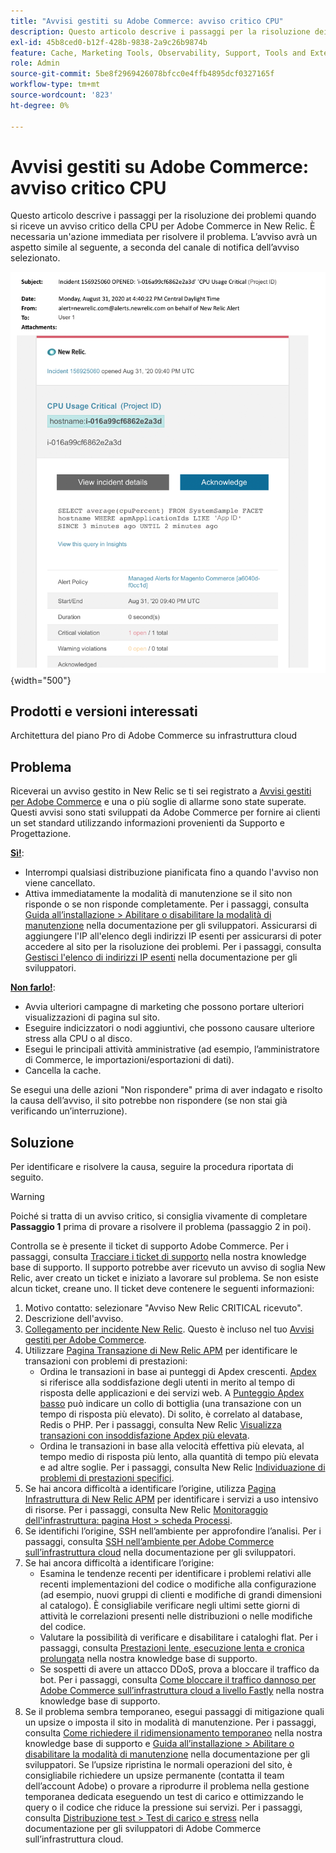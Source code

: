 ```yaml
---
title: "Avvisi gestiti su Adobe Commerce: avviso critico CPU"
description: Questo articolo descrive i passaggi per la risoluzione dei problemi quando si riceve un avviso critico della CPU per Adobe Commerce in New Relic. È necessaria un'azione immediata per risolvere il problema. L’avviso avrà un aspetto simile al seguente, a seconda del canale di notifica dell’avviso selezionato.
exl-id: 45b8ced0-b12f-428b-9838-2a9c26b9874b
feature: Cache, Marketing Tools, Observability, Support, Tools and External Services
role: Admin
source-git-commit: 5be8f2969426078bfcc0e4ffb4895dcf0327165f
workflow-type: tm+mt
source-wordcount: '823'
ht-degree: 0%

---
```


# Avvisi gestiti su Adobe Commerce: avviso critico CPU

Questo articolo descrive i passaggi per la risoluzione dei problemi quando si riceve un avviso critico della CPU per Adobe Commerce in New Relic. È necessaria un&#39;azione immediata per risolvere il problema. L’avviso avrà un aspetto simile al seguente, a seconda del canale di notifica dell’avviso selezionato.

![avviso critico del disco](assets/cpu-critical-magento-managed.png){width="500"}

## Prodotti e versioni interessati

Architettura del piano Pro di Adobe Commerce su infrastruttura cloud

## Problema

Riceverai un avviso gestito in New Relic se ti sei registrato a [Avvisi gestiti per Adobe Commerce](/help/support-tools/managed-alerts-for-adobe-commerce/managed-alerts-for-magento-commerce.md) e una o più soglie di allarme sono state superate. Questi avvisi sono stati sviluppati da Adobe Commerce per fornire ai clienti un set standard utilizzando informazioni provenienti da Supporto e Progettazione.

<u>**Sì!**</u>:

* Interrompi qualsiasi distribuzione pianificata fino a quando l&#39;avviso non viene cancellato.
* Attiva immediatamente la modalità di manutenzione se il sito non risponde o se non risponde completamente. Per i passaggi, consulta [Guida all’installazione > Abilitare o disabilitare la modalità di manutenzione](https://devdocs.magento.com/guides/v2.4/install-gde/install/cli/install-cli-subcommands-maint.html?itm_source=devdocs&amp;itm_medium=search_page&amp;itm_campaign=federated_search&amp;itm_term=mainten) nella documentazione per gli sviluppatori. Assicurarsi di aggiungere l&#39;IP all&#39;elenco degli indirizzi IP esenti per assicurarsi di poter accedere al sito per la risoluzione dei problemi. Per i passaggi, consulta [Gestisci l&#39;elenco di indirizzi IP esenti](https://devdocs.magento.com/guides/v2.4/install-gde/install/cli/install-cli-subcommands-maint.html?itm_source=devdocs&amp;itm_medium=search_page&amp;itm_campaign=federated_search&amp;itm_term=mainten#instgde-cli-maint-exempt) nella documentazione per gli sviluppatori.

<u>**Non farlo!**</u>:

* Avvia ulteriori campagne di marketing che possono portare ulteriori visualizzazioni di pagina sul sito.
* Eseguire indicizzatori o nodi aggiuntivi, che possono causare ulteriore stress alla CPU o al disco.
* Esegui le principali attività amministrative (ad esempio, l’amministratore di Commerce, le importazioni/esportazioni di dati).
* Cancella la cache.

Se esegui una delle azioni &quot;Non rispondere&quot; prima di aver indagato e risolto la causa dell’avviso, il sito potrebbe non rispondere (se non stai già verificando un’interruzione).

## Soluzione

Per identificare e risolvere la causa, seguire la procedura riportata di seguito.

>[!WARNING]
>
>Poiché si tratta di un avviso critico, si consiglia vivamente di completare **Passaggio 1** prima di provare a risolvere il problema (passaggio 2 in poi).

Controlla se è presente il ticket di supporto Adobe Commerce. Per i passaggi, consulta [Tracciare i ticket di supporto](/help/help-center-guide/help-center/magento-help-center-user-guide.md#track-tickets) nella nostra knowledge base di supporto. Il supporto potrebbe aver ricevuto un avviso di soglia New Relic, aver creato un ticket e iniziato a lavorare sul problema. Se non esiste alcun ticket, creane uno. Il ticket deve contenere le seguenti informazioni:

1. Motivo contatto: selezionare &quot;Avviso New Relic CRITICAL ricevuto&quot;.
1. Descrizione dell&#39;avviso.
1. [Collegamento per incidente New Relic](https://docs.newrelic.com/docs/alerts-applied-intelligence/new-relic-alerts/alert-incidents/view-violation-event-details-incidents). Questo è incluso nel tuo [Avvisi gestiti per Adobe Commerce](/help/support-tools/managed-alerts-for-adobe-commerce/managed-alerts-for-magento-commerce.md).
1. Utilizzare [Pagina Transazione di New Relic APM](https://docs.newrelic.com/docs/apm/applications-menu/monitoring/transactions-page-find-specific-performance-problems) per identificare le transazioni con problemi di prestazioni:
   * Ordina le transazioni in base ai punteggi di Apdex crescenti. [Apdex](https://docs.newrelic.com/docs/apm/new-relic-apm/apdex/apdex-measure-user-satisfaction) si riferisce alla soddisfazione degli utenti in merito al tempo di risposta delle applicazioni e dei servizi web. A [Punteggio Apdex basso](/help/support-tools/managed-alerts-for-adobe-commerce/managed-alerts-for-magento-commerce-apdex-warning-alert.md) può indicare un collo di bottiglia (una transazione con un tempo di risposta più elevato). Di solito, è correlato al database, Redis o PHP. Per i passaggi, consulta New Relic [Visualizza transazioni con insoddisfazione Apdex più elevata](https://docs.newrelic.com/docs/apm/new-relic-apm/apdex/view-your-apdex-score#apdex-dissat).
   * Ordina le transazioni in base alla velocità effettiva più elevata, al tempo medio di risposta più lento, alla quantità di tempo più elevata e ad altre soglie. Per i passaggi, consulta New Relic [Individuazione di problemi di prestazioni specifici](https://docs.newrelic.com/docs/apm/applications-menu/monitoring/transactions-page-find-specific-performance-problems).
1. Se hai ancora difficoltà a identificare l’origine, utilizza [Pagina Infrastruttura di New Relic APM](https://docs.newrelic.com/docs/infrastructure/infrastructure-ui-pages/infra-hosts-ui-page) per identificare i servizi a uso intensivo di risorse. Per i passaggi, consulta New Relic [Monitoraggio dell&#39;infrastruttura: pagina Host > scheda Processi](https://docs.newrelic.com/docs/infrastructure/infrastructure-ui-pages/infra-hosts-ui-page/#processes).
1. Se identifichi l’origine, SSH nell’ambiente per approfondire l’analisi. Per i passaggi, consulta [SSH nell’ambiente per Adobe Commerce sull’infrastruttura cloud](https://experienceleague.adobe.com/docs/commerce-cloud-service/user-guide/develop/secure-connections.html) nella documentazione per gli sviluppatori.
1. Se hai ancora difficoltà a identificare l’origine:
   * Esamina le tendenze recenti per identificare i problemi relativi alle recenti implementazioni del codice o modifiche alla configurazione (ad esempio, nuovi gruppi di clienti e modifiche di grandi dimensioni al catalogo). È consigliabile verificare negli ultimi sette giorni di attività le correlazioni presenti nelle distribuzioni o nelle modifiche del codice.
   * Valutare la possibilità di verificare e disabilitare i cataloghi flat. Per i passaggi, consulta [Prestazioni lente, esecuzione lenta e cronica prolungata](/help/troubleshooting/miscellaneous/slow-performance-slow-and-long-running-crons.md) nella nostra knowledge base di supporto.
   * Se sospetti di avere un attacco DDoS, prova a bloccare il traffico da bot. Per i passaggi, consulta [Come bloccare il traffico dannoso per Adobe Commerce sull’infrastruttura cloud a livello Fastly](/help/how-to/general/block-malicious-traffic-for-magento-commerce-on-fastly-level.md) nella nostra knowledge base di supporto.
1. Se il problema sembra temporaneo, esegui passaggi di mitigazione quali un upsize o imposta il sito in modalità di manutenzione. Per i passaggi, consulta [Come richiedere il ridimensionamento temporaneo](/help/how-to/general/how-to-request-temporary-magento-upsize.md) nella nostra knowledge base di supporto e [Guida all’installazione > Abilitare o disabilitare la modalità di manutenzione](https://devdocs.magento.com/guides/v2.4/install-gde/install/cli/install-cli-subcommands-maint.html?itm_source=devdocs&amp;itm_medium=search_page&amp;itm_campaign=federated_search&amp;itm_term=mainten) nella documentazione per gli sviluppatori. Se l’upsize ripristina le normali operazioni del sito, è consigliabile richiedere un upsize permanente (contatta il team dell’account Adobe) o provare a riprodurre il problema nella gestione temporanea dedicata eseguendo un test di carico e ottimizzando le query o il codice che riduce la pressione sui servizi. Per i passaggi, consulta [Distribuzione test > Test di carico e stress](https://devdocs.magento.com/cloud/live/stage-prod-test.html#loadtest) nella documentazione per gli sviluppatori di Adobe Commerce sull’infrastruttura cloud.
